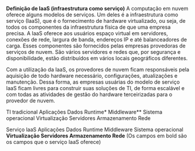 **Definição de IaaS (infraestrutura como serviço)**
A computação em nuvem oferece alguns modelos de serviços. Um deles é a infraestrutura como serviço (IaaS), que é o fornecimento de hardware virtualizado, ou seja, de todos os componentes da infraestrutura física de que uma empresa precisa. A IaaS oferece aos usuários espaço virtual em servidores, conexões de rede, largura de banda, endereços IP e até balanceadores de carga. Esses componentes são fornecidos pelas empresas provedoras de serviços de nuvem. São vários servidores e redes que, por segurança e disponibilidade, estão distribuídos em vários locais geográficos diferentes. 

Com a utilização da IaaS, os provedores de nuvem ficam responsáveis pela aquisição de todo hardware necessário, configurações, atualizações e manutenção. Dessa forma, as empresas usuárias do modelo de serviço IaaS ficam livres para construir suas soluções de TI, de forma escalável e com todas as atividades de gestão do hardware terceirizadas para o provedor de nuvem.

TI tradicional
Aplicações
Dados
Runtime*
Middleware**
Sistema operacional
Virtualização
Servidores
Armazenamento
Rede


Serviço laaS
Aplicações
Dados
Runtime
Middleware
Sistema operacional
**Virtualização
Servidores
Armazenamento
Rede** 
(Os campos em bold são os campos que o serviço laaS oferece)